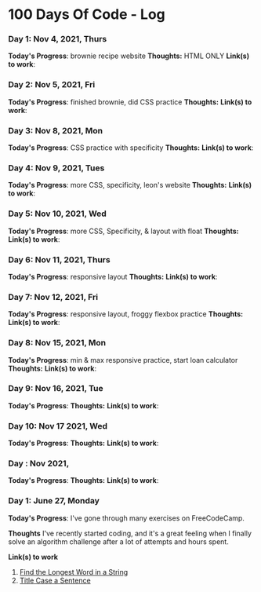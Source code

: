 # 100 Days Of Code - Log

### Day 1: Nov 4, 2021, Thurs
**Today's Progress**: brownie recipe website
**Thoughts:** HTML ONLY
**Link(s) to work**:

### Day 2: Nov 5, 2021, Fri
**Today's Progress**: finished brownie, did CSS practice
**Thoughts:**
**Link(s) to work**:

### Day 3: Nov 8, 2021, Mon 
**Today's Progress**: CSS practice with specificity
**Thoughts:**
**Link(s) to work**:

### Day 4: Nov 9, 2021, Tues
**Today's Progress**: more CSS, specificity, leon's website
**Thoughts:**
**Link(s) to work**:

### Day 5: Nov 10, 2021, Wed
**Today's Progress**: more CSS, Specificity, & layout with float
**Thoughts:**
**Link(s) to work**:

### Day 6: Nov 11, 2021, Thurs
**Today's Progress**: responsive layout
**Thoughts:**
**Link(s) to work**:

### Day 7: Nov 12, 2021, Fri 
**Today's Progress**: responsive layout, froggy flexbox practice
**Thoughts:**
**Link(s) to work**:

### Day 8: Nov 15, 2021, Mon 
**Today's Progress**: min & max responsive practice, start loan calculator
**Thoughts:**
**Link(s) to work**:

### Day 9: Nov 16, 2021, Tue 
**Today's Progress**: 
**Thoughts:**
**Link(s) to work**:

### Day 10: Nov 17 2021, Wed 
**Today's Progress**: 
**Thoughts:**
**Link(s) to work**:

### Day : Nov 2021, 
**Today's Progress**: 
**Thoughts:**
**Link(s) to work**:


### Day 1: June 27, Monday

**Today's Progress**: I've gone through many exercises on FreeCodeCamp.

**Thoughts** I've recently started coding, and it's a great feeling when I finally solve an algorithm challenge after a lot of attempts and hours spent.

**Link(s) to work**
1. [Find the Longest Word in a String](https://www.freecodecamp.com/challenges/find-the-longest-word-in-a-string)
2. [Title Case a Sentence](https://www.freecodecamp.com/challenges/title-case-a-sentence)
